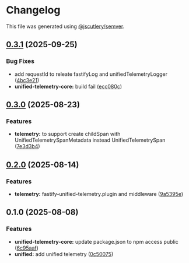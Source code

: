 # Changelog

This file was generated using [@jscutlery/semver](https://github.com/jscutlery/semver).

## [0.3.1](https://github.com/TGA88/inh-lib/compare/unified-telemetry-core-0.3.0...unified-telemetry-core-0.3.1) (2025-09-25)


### Bug Fixes

* add requestId to releate fastifyLog and unifiedTelemetryLogger ([4bc3e21](https://github.com/TGA88/inh-lib/commit/4bc3e21298af297217dd29f14913d42318c8e8c2))
* **unified-telemetry-core:** build fail ([ecc080c](https://github.com/TGA88/inh-lib/commit/ecc080c524ae90ffdc614c0d93344a85885435c1))

## [0.3.0](https://github.com/TGA88/inh-lib/compare/unified-telemetry-core-0.2.0...unified-telemetry-core-0.3.0) (2025-08-23)


### Features

* **telemetry:** to support  create childSpan with UnifiedTelemetrySpanMetadata instead UnifiedTelemetrySpan ([7e3d3b4](https://github.com/TGA88/inh-lib/commit/7e3d3b440654329b0b58cd8ad36aa7b0c49be122))

## [0.2.0](https://github.com/TGA88/inh-lib/compare/unified-telemetry-core-0.1.0...unified-telemetry-core-0.2.0) (2025-08-14)


### Features

* **telemetry:** fastify-unified-telemetry.plugin and middleware ([9a5395e](https://github.com/TGA88/inh-lib/commit/9a5395e4799aa3cc60a450da21d36e94ff60fada))

## 0.1.0 (2025-08-08)


### Features

* **unified-telemetry-core:** update package.json to npm access public ([6c95aaf](https://github.com/TGA88/inh-lib/commit/6c95aaf1c945a317a6e99b19a0bf86d7788d0742))
* **unified:** add unified telemetry ([0c50075](https://github.com/TGA88/inh-lib/commit/0c50075dfafdca2b0af72d7a07d9c96d27469be1))
